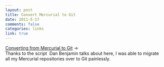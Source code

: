 ```yaml
--- 
layout: post
title: Convert Mercurial to Git
date: 2011-5-17
comments: false
categories: links
link: true
---
```

<a title="Converting from Mercurial to Git" href="http://hivelogic.com/articles/converting-from-mercurial-to-git/">Converting from Mercurial to Git</a> →<br /> Thanks to the script  Dan Benjamin talks about here, I was able to migrate all my Mercurial repositories over to Git painlessly.

